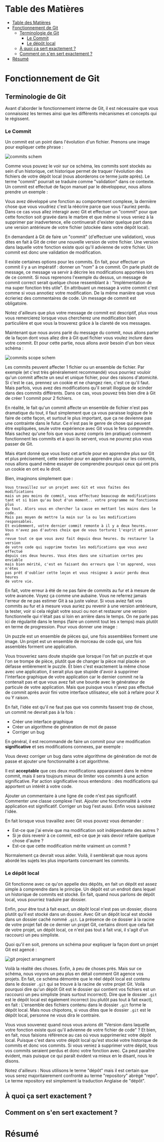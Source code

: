 # Table des Matières

- [Table des Matières](#table-des-matières)
- [Fonctionnement de Git](#fonctionnement-de-git)
  - [Terminologie de Git](#terminologie-de-git)
    - [Le Commit](#le-commit)
    - [Le dépôt local](#le-dépôt-local)
  - [À quoi ça sert exactement ?](#à-quoi-ça-sert-exactement-)
  - [Comment on s'en sert exactement ?](#comment-on-sen-sert-exactement-)
- [Résumé](#résumé)

# Fonctionnement de Git

## Terminologie de Git

Avant d'aborder le fonctionnement interne de Git, il est nécessaire que vous connaissiez les termes ainsi que les différents mécanismes et concepts qui le régissent.

### Le Commit

Un commit est un point dans l'évolution d'un fichier. Prenons une image pour expliquer cette phrase :

![commits schem](../assets/commits.png)

Comme vous pouvez le voir sur ce schéma, les commits sont stockés au sein d'un historique, cet historique permet de traquer l'évolution des fichiers de votre dépôt local (nous aborderons ce terme juste après). Le terme "commit" pourrait se traduire comme "validation" dans ce contexte. Un commit est effectué de façon manuel par le développeur, nous allons prendre un exemple :

Vous avez développé une fonction au comportement complexe, la dernière chose que vous voudriez c'est la réécrire parce que vous l'auriez perdu. Dans ce cas vous allez interagir avec Git et effectuer un "commit" pour que cette fonction soit gravée dans le marbre et que même si vous veniez à la supprimer par inadvertence, elle continuerait d'exister quelque part dans une version antérieure de votre fichier (stockée dans votre dépôt local).

En demandant à Git de faire un "commit" (d'effectuer une validation), vous dites en fait à Git de créer une nouvelle version de votre fichier. Une version dans laquelle votre fonction existe quoi qu'il advienne de votre fichier. Un commit est donc une validation de modification.

Il existe certaines options pour les commits. En fait, pour effectuer un commit il y a un impératif : donner un "nom" à ce commit. On parle plutôt de message, ce message va servir à décrire les modifications apportées lors de ce commit. Si nous reprenons l'exemple du dessus, un message de commit correct serait quelque chose ressemblant à : "Implémentation de ma super fonction très utile". En attribuant un message à votre commit c'est comme si vous annotiez votre modification. De la même manière que vous écrieriez des commentaires de code. Un message de commit est obligatoire.

Notez d'ailleurs que plus votre message de commit est descriptif, plus vous vous remercierez lorsque vous chercherez une modification bien particulière et que vous la trouverez grâce à la clareté de vos messages.

Maintenant que nous avons parlé du message du commit, nous allons parler de la façon dont vous allez dire à Git quel fichier vous voulez inclure dans votre commit. Et pour cette partie, nous allons avoir besoin d'un bon vieux schéma :

![commits scope schem](../assets/commits-scope.png)

Les commits peuvent affecter 1 fichier ou un ensemble de fichier. Par exemple (et c'est très généralement recommandé) vous pourriez vouloir qu'un commit affecte un seul et unique fichier, pour des raisons d'atomicité. Si c'est le cas, prennez un cookie et ne changez rien, c'est ce qu'il faut. Mais parfois, vous avez des modifications qu'il serait illogique de scinder dans des commits différents. Dans ce cas, vous pouvez très bien dire à Git de créer 1 commit pour 2 fichiers.

En réalité, le fait qu'un commit affecte un ensemble de fichier n'est pas dramatique du tout, il faut simplement que ça vous paraisse logique de le faire de cette façon, et surtout le plus important, que ça ne devienne pas une contrainte dans le futur. Ce n'est pas le genre de chose qui peuvent être expliquées, seule votre expérience avec Git vous le fera comprendre. Mais sachez qu'une fois que vous aurez compris (en pratique) comment fonctionnent les commits et à quoi ils servent, vous ne pourrez plus vous passer de Git.

Mais étant donné que vous lisez cet article pour en apprendre plus sur Git et plus précisement, cette section pour en apprendre plus sur les commits, nous allons quand même essayer de comprendre pourquoi ceux qui ont pris un cookie en ont eu le droit.

Bien, imaginons simplement que :

```
Vous travaillez sur un projet avec Git et vous faites des modifications
mais un peu moins de commit, vous effectuez beaucoup de modifications
tant et si bien qu'au bout d'un moment.. votre programme ne fonctionne plus
du tout. Alors vous en chercher la cause en mettant les mains dans le code.
Mais pas moyen de mettre la main sur la ou les modifications responsables.
Et evidemment, votre dernier commit remonte à il y a deux heures.
Vous n'avez pas d'autres choix que de vous torturez l'esprit et passer en
revue tout ce que vous avez fait depuis deux heures. Ou restaurer la version
de votre code qui supprime toutes les modifications que vous avez effectué
depuis ces deux heures. Vous êtes dans une situation certes peu enviable
mais bien mérité, c'est en faisant des erreurs que l'on apprend, vous n'êtes
pas prêt d'oublier cette leçon et vous résignez à avoir perdu deux heures
de votre vie.
```

En fait, votre erreur à été de ne pas faire de commits au fur et à mesure de votre avancée. Voyez ça comme une aubaine. Vous ne referrez jamais l'erreur de ne pas estimer Git à sa juste valeur. Si vous aviez fait vos commits au fur et à mesure vous auriez pu revenir à une version antérieure, la tester, voir si cela réglait votre souci ou non et restaurer une version fonctionnelle qui n'était pas si loin en arrière dans le temps. On ne parle pas ici de régularité dans le temps (faire un commit tout les x temps) mais plutôt en terme de progression. Pour vous donner une image :

Un puzzle est un ensemble de pièces qui, une fois assemblées forment une image.
Un projet est un ensemble de morceau de code qui, une fois assemblés forment une application.

Vous trouveriez sans doute stupide que lorsque l'on fait un puzzle et que l'on se trompe de pièce, plutôt que de changer la pièce mal placée on défasse entièrement le puzzle. Et bien c'est exactement la même chose avec une application, il serait plus que stupide d'avoir à supprimer l'interface graphique de votre application car le dernier commit ne la contenait pas et que vous avez fait une bourde avec le générateur de particule de votre application. Mais que puisque vous n'avez pas effectué de commit après avoir fini votre interface utilisateur, elle soit à refaire pour X ou Y raison.

En fait, l'idée est qu'il ne faut pas que vos commits fassent trop de chose, un commit ne devrait pas à la fois :

- Créer une interface graphique
- Créer un algorithme de génération de mot de passe
- Corriger un bug

En général, il est recommandé de faire un commit pour une modification **significative** et ses modifications connexes, par exemple :

Vous devez corriger un bug dans votre algorithme de génération de mot de passe et ajouter une fonctionnalité à cet algorithme.

Il est **acceptable** que ces deux modifications apparaissent dans le même commit, mais il sera toujours mieux de limiter vos commits à une action significative. Par action significative nous entendons : des modifications qui apportent un intérêt à votre code.

Ajouter un commentaire à une ligne de code n'est pas significatif. Commenter une classe complexe l'est. Ajouter une fonctionnalité à votre application est significatif. Corriger un bug l'est aussi. Enfin vous saisissez l'idée.

En fait lorsque vous travaillez avec Git vous pouvez vous demander :

- Est-ce que j'ai envie que ma modification soit indépendante des autres ?
- Si je dois revenir à ce commit, est-ce que je vais devoir refaire quelque chose d'autre ?
- Est-ce que cette modification mérite vraiment un commit ?

Normalement ça devrait vous aider. Voilà, il semblerait que nous ayons abordé les sujets les plus importants concernant les commits.

### Le dépôt local

Git fonctionne avec ce qu'on appelle des dépôts, en fait un dépôt est assez simple à comprendre dans le principe. Un dépôt est un endroit dans lequel un historique de commits est stocké. En fait, quand nous parlons de dépôt local, vous pourriez traduire par dossier.

Enfin, pour être tout à fait exact, un dépôt local n'est pas un dossier, disons plutôt qu'il est stocké dans un dossier. Avec Git un dépôt local est stocké dans un dossier caché nommé `.git`. La présence de ce dossier à la racine de votre projet fait de ce dernier un projet Git, certains diront que cela fait de votre projet, un dépôt local, ce n'est pas tout à fait vrai, il s'agit d'un raccourci un peu simpliste.

Quoi qu'il en soit, prenons un schéma pour expliquer la façon dont un projet Git est agencé :

![git project arrangment](../assets/local-repo.png)

Voilà la réalité des choses. Enfin, à peu de choses près. Mais sur ce schéma, nous voyons un peu plus en détail comment Git agence vos projets. En fait, ce schéma démontre que le réel dépôt local est contenu dans le dossier `.git` qui se trouve à la racine de votre projet Git. Voilà pourquoi dire qu'un dépôt Git est le dossier qui contient vos fichiers est un raccourci un peu simpliste (mais surtout incorrect). Dire que le dossier `.git` est le dépôt local est également incorrect (ou plutôt pas tout à fait exact), en fait : L'ensemble des fichiers contenu dans le dossier `.git` forme le dépôt local. Mais nous chipotons, si vous dites que le dossier `.git` est le dépôt local, personne ne vous dira le contraire.

Vous vous souvenez quand nous vous avions dit "Version dans laquelle votre fonction existe quoi qu'il advienne de votre fichier de code" ? Et bien, en fait, nous faisions référence au cas où vous supprimeriez votre dépôt local. Puisque c'est dans votre dépôt local qu'est stocké votre historique de commits et donc vos commits. Si vous veniez à supprimer votre dépôt, tous vos commits seraient perdus et donc votre fonction avec. Ça peut paraître évident, mais puisque ce qui paraît évident va mieux en le disant, nous le disons.

Notez d'ailleurs : Nous utilisons le terme "dépôt" mais il est certain que vous serez majoritaierement confronté au terme "repository" abrégé "repo". Le terme repository est simplement la traduction Anglaise de "dépôt".

## À quoi ça sert exactement ?

## Comment on s'en sert exactement ?

# Résumé